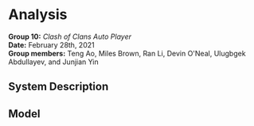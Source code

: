 # Analysis

**Group 10:** _Clash of Clans Auto Player_\
**Date:** February 28th, 2021\
**Group members:** Teng Ao, Miles Brown, Ran Li, Devin O'Neal, Ulugbgek Abdullayev, and Junjian Yin

## System Description

## Model
